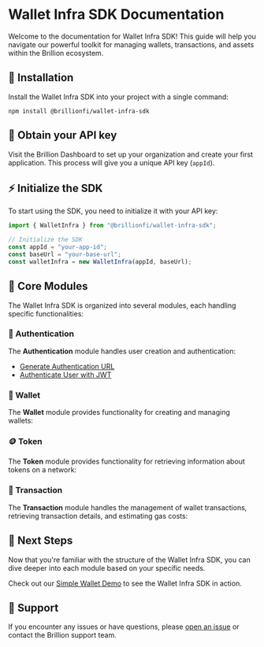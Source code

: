 # Wallet Infra SDK Documentation

Welcome to the documentation for Wallet Infra SDK! This guide will help you navigate our powerful toolkit for managing wallets, transactions, and assets within the Brillion ecosystem.

## 🚀 Installation

Install the Wallet Infra SDK into your project with a single command:

```shell
npm install @brillionfi/wallet-infra-sdk
```

## 🔑 Obtain your API key

Visit the Brillion Dashboard to set up your organization and create your first application. This process will give you a unique API key (`appId`).

## ⚡ Initialize the SDK

To start using the SDK, you need to initialize it with your API key:

```js
import { WalletInfra } from "@brillionfi/wallet-infra-sdk";

// Initialize the SDK
const appId = "your-app-id";
const baseUrl = "your-base-url";
const walletInfra = new WalletInfra(appId, baseUrl);
```

## 🧩 Core Modules

The Wallet Infra SDK is organized into several modules, each handling specific functionalities:

### 🔐 Authentication

The **Authentication** module handles user creation and authentication:

- [Generate Authentication URL](authentication/authenticate.md#1-generate-authentication-url)
- [Authenticate User with JWT](authentication/authenticate.md#3-authenticate-user-with-jwt)

### 👛 Wallet

The **Wallet** module provides functionality for creating and managing wallets:

### 🪙 Token

The **Token** module provides functionality for retrieving information about tokens on a network:

### 📜 Transaction

The **Transaction** module handles the management of wallet transactions, retrieving transaction details, and estimating gas costs:

## 👣 Next Steps

Now that you're familiar with the structure of the Wallet Infra SDK, you can dive deeper into each module based on your specific needs.

Check out our [Simple Wallet Demo](https://github.com/Brillionfi/simple-wallet-demo) to see the Wallet Infra SDK in action.

## 💬 Support

If you encounter any issues or have questions, please [open an issue](https://github.com/Brillionfi/wallet-infra-sdk/issues) or contact the Brillion support team.
